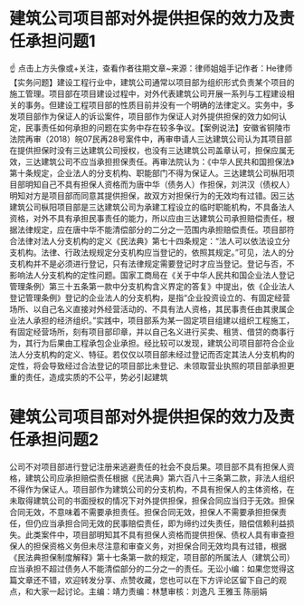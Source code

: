 # 建筑公司项目部对外提供担保的效力及责任承担问题1

☝ 点击上方头像或+关注，查看作者往期文章~来源：律师姐姐手记作者：He律师【实务问题】建设工程行业中，建筑公司通常以项目部为组织形式负责某个项目的施工管理。项目部在项目建设过程中，对外代表建筑公司开展一系列与工程建设相关的事务。但建设工程项目部的性质目前并没有一个明确的法律定义。实务中，多发项目部作为保证人的诉讼案件，项目部作为保证人对外提供担保的效力如何认定，民事责任如何承担的问题在实务中存在较多争议。【案例说法】安徽省铜陵市法院再审（2018）皖07民再28号案件中，再审申请人三达建筑公司认为其项目部在提供担保时没有三达建筑公司授权，也没有三达建筑公司盖章认可，担保应属无效，三达建筑公司不应当承担担保责任。再审法院认为：《中华人民共和国担保法》第十条规定，企业法人的分支机构、职能部门不得为保证人。三达建筑公司枞阳项目部明知自己不具有担保人资格而为唐中华（债务人）作担保，刘洪汉（债权人）明知对方是项目部而同意其提供担保，故双方对担保行为的无效均有过错。因三达建筑公司枞阳项目部是三达建筑公司为承建工程设立的临时职能机构，不具备法人资格，对外不具有承担民事责任的能力，所以应由三达建筑公司承担赔偿责任，根据法律规定，应在唐中华不能清偿部分的二分之一范围内承担赔偿责任。项目部符合法律对法人分支机构的定义《民法典》第七十四条规定：“法人可以依法设立分支机构。法律、行政法规规定分支机构应当登记的，依照其规定。”可见，法人的分支机构并不是必须进行登记，只有法律规定需要登记时才应当登记。登记与否，不影响法人分支机构的定性问题。国家工商局在《关于中华人民共和国企业法人登记管理条例〉第三十五条第一款中分支机构含义界定的答复》中提出，依《企业法人登记管理条例》登记的企业法人的分支机构，是指“企业投资设立的、有固定经营场所、以自己名义直接对外经营活动的、不具有法人资格，其民事责任由其隶属企业法人承担的经济组织。”实践中，项目部系为某一固定项目组建以组织工程施工，有固定经营场所，刻有项目部印章，并以自己名义进行买卖、租赁、借贷的商事行为，其行为后果由工程承包企业承担。经比较可以发现，建筑公司项目部符合企业法人分支机构的定义、特征。若仅仅以项目部未经过登记而否定其法人分支机构的定性，将会导致经过合法登记的项目部比未登记、未领取营业执照的项目部承担更重的责任，造成实质的不公平，势必引起建筑

# 建筑公司项目部对外提供担保的效力及责任承担问题2

公司不对项目部进行登记注册来逃避责任的社会不良后果。项目部不具有担保人资格，建筑公司应承担赔偿责任根据《民法典》第六百八十三条第二款，非法人组织不得作为保证人。项目部作为建筑公司的分支机构，不具有担保人的主体资格，在未取得建筑公司的书面授权的情况下对外提供担保，担保合同应当归于无效。担保合同无效，不意味着不需要承担责任。担保合同无效，担保人不需要承担担保责任，但仍应当承担合同无效的民事赔偿责任，即为缔约过失责任，赔偿信赖利益损失。此类案件中，项目部明知其不具有担保人资格而提供担保、债权人具有审查担保人的担保资格义务但未尽注意和审查义务，对担保合同无效均具有过错，根据《民法典担保制度解释》第十七条第一款的规定，项目部的所属法人（建筑公司）应当承担不超过债务人不能清偿部分的二分之一的责任。无讼小编：如果您觉得这篇文章还不错，欢迎转发分享、点赞收藏，您也可以在下方评论区留下自己的观点，和大家一起讨论。主编：靖力责编：林慧审核：刘逸凡 王雅玉 陈丽娟

